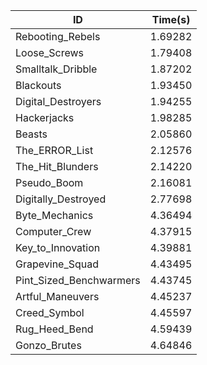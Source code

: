 |ID|Time(s)|
|-|-|
|Rebooting_Rebels|1.69282|
|Loose_Screws|1.79408|
|Smalltalk_Dribble|1.87202|
|Blackouts|1.93450|
|Digital_Destroyers|1.94255|
|Hackerjacks|1.98285|
|Beasts|2.05860|
|The_ERROR_List|2.12576|
|The_Hit_Blunders|2.14220|
|Pseudo_Boom|2.16081|
|Digitally_Destroyed|2.77698|
|Byte_Mechanics|4.36494|
|Computer_Crew|4.37915|
|Key_to_Innovation|4.39881|
|Grapevine_Squad|4.43495|
|Pint_Sized_Benchwarmers|4.43745|
|Artful_Maneuvers|4.45237|
|Creed_Symbol|4.45597|
|Rug_Heed_Bend|4.59439|
|Gonzo_Brutes|4.64846|
